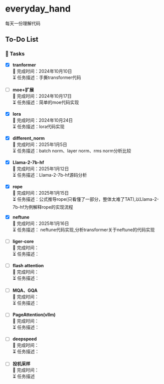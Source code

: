 # everyday_hand
每天一份理解代码

## To-Do List

### 🎯 Tasks

- [x] **tranformer**  
  📅 完成时间：2024年10月10日  
  ⏳ 任务描述：手撕transformer代码

- [ ] **moe+扩展**  
  📅 完成时间：2024年10月17日  
  ⏳ 任务描述：简单的moe代码实现

- [x] **lora**  
  📅 完成时间：2024年10月24日  
  ⏳ 任务描述：lora代码实现

- [x] **different_norm**  
  📅 完成时间：2025年1月5日  
  ⏳ 任务描述：batch norm、layer norm、rms norm分析比较

- [x] **Llama-2-7b-hf**  
  📅 完成时间：2025年1月12日  
  ⏳ 任务描述：Llama-2-7b-hf源码分析

- [x] **rope**    
  📅 完成时间：2025年1月15日   
  ⏳ 任务描述：公式推导rope(只看懂了一部分，整体太难了TAT),以Llama-2-7b-hf为例解释rope的实现流程

- [x] **neftune**    
  📅 完成时间：2025年1月16日  
  ⏳ 任务描述： neftune代码实现,分析transformer关于neftune的代码实现

- [ ] **liger-core**  
  📅 完成时间：   
  ⏳ 任务描述：

- [ ] **flash attention**    
  📅 完成时间：   
  ⏳ 任务描述：

- [ ] **MQA、GQA**    
  📅 完成时间：   
  ⏳ 任务描述：

- [ ] **PageAttention(vllm)**    
  📅 完成时间：   
  ⏳ 任务描述：

- [ ] **deepspeed**    
  📅 完成时间：   
  ⏳ 任务描述：

- [ ] **投机采样**    
  📅 完成时间：   
  ⏳ 任务描述





